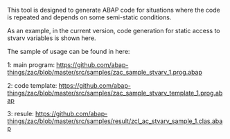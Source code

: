 This tool is designed to generate ABAP code for situations where the code is repeated and depends on some semi-static conditions.

As an example, in the current version, code generation for static access to stvarv variables is shown here. 

The sample of usage can be found in here: 

1: main program: https://github.com/abap-things/zac/blob/master/src/samples/zac_sample_stvarv_1.prog.abap

2: code template: https://github.com/abap-things/zac/blob/master/src/samples/zac_sample_stvarv_template_1.prog.abap

3: resule: https://github.com/abap-things/zac/blob/master/src/samples/result/zcl_ac_stvarv_sample_1.clas.abap
